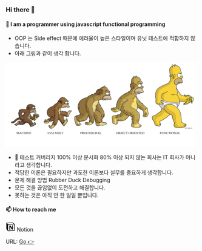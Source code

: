### Hi there 👋

#### 🤔 I am a programmer using javascript functional programming 

- OOP 는 Side effect 때문에 에러율이 높은 스타일이며 유닛 테스트에 적합하지 않습니다.
- 아래 그림과 같이 생각 합니다.

![FP](./media/FP.png)

- 🔬 테스트 커버리지 100% 이상 문서화 80% 이상 되지 않는 회사는 IT 회사가 아니라고 생각합니다.
- 적당한 이론은 필요하지만 과도한 이론보다 실무를 중요하게 생각합니다.
- 문제 해결 방법 Rubber Duck Debugging
- 모든 것을 끊임없이 도전하고 해결합니다. 
- 못하는 것은 아직 안 한 일일 뿐입니다. 

#### 📫 How to reach me

<img src="./media/notion.png" width="25"> Notion

URL: [Go 👉](https://www.notion.so/bichi/Bichikim-s-Document-2e62e9680f244a46afd8611882a9e3bd)

